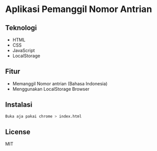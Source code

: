 # Aplikasi Pemanggil Nomor Antrian

## Teknologi

- HTML
- CSS
- JavaScript
- LocalStorage

## Fitur

- Memanggil Nomor antrian (Bahasa Indonesia)
- Menggunakan LocalStorage Browser

## Instalasi

```sh
Buka aja pakai chrome > index.html
```

## License

MIT
